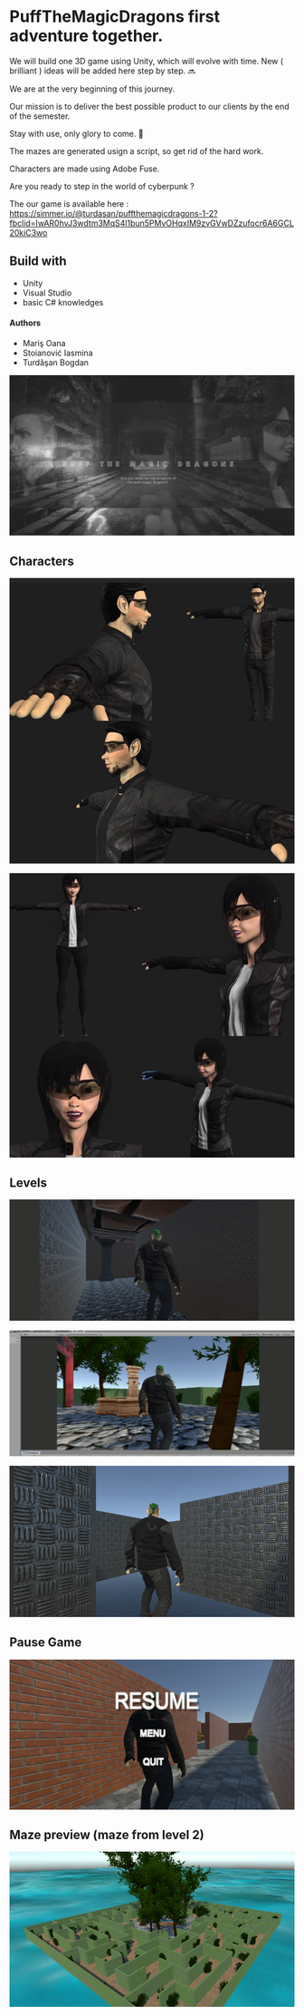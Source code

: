 # PuffTheMagicDragons first adventure together.

We will build one 3D game using Unity, which will evolve with time. New ( brilliant ) ideas will be added here step by step. :soon:

We are at the very beginning of this journey. 

Our mission is to deliver the best possible product to our clients by the end of the semester.

Stay with use, only glory to come. :sparkler:

The mazes are generated usign a script, so get rid of the hard work.

Characters are made using Adobe Fuse.

Are you ready to step in the world of cyberpunk ?

The our game is available here : https://simmer.io/@turdasan/puffthemagicdragons-1-2?fbclid=IwAR0hvJ3wdtm3MqS4l1bun5PMvOHqxIM9zvGVwDZzufocr6A6GCL20kiC3wo



## Build with
* Unity 
* Visual Studio
* basic C# knowledges

#### Authors
- Mariş Oana
- Stoianović Iasmina 
- Turdăşan Bogdan

![Layout](images/96239716_1323386847852267_7397589097251864576_n.png)

## Characters
![Layout](images/male.jpg)

![Layout](images/female.jpg)

## Levels

![Layout](images/100893448_2943884085724493_1697603742347558912_n.png)

![Layout](images/100725234_241156473853460_3492566816973127680_n.png)

![Layout](images/101541779_684987958953186_1938291935793905664_n.png)

## Pause Game

![Layout](images/101057619_3133289680230191_4958817326968340480_n.png)

## Maze preview (maze from level 2)

![Layout](images/maze.png)
